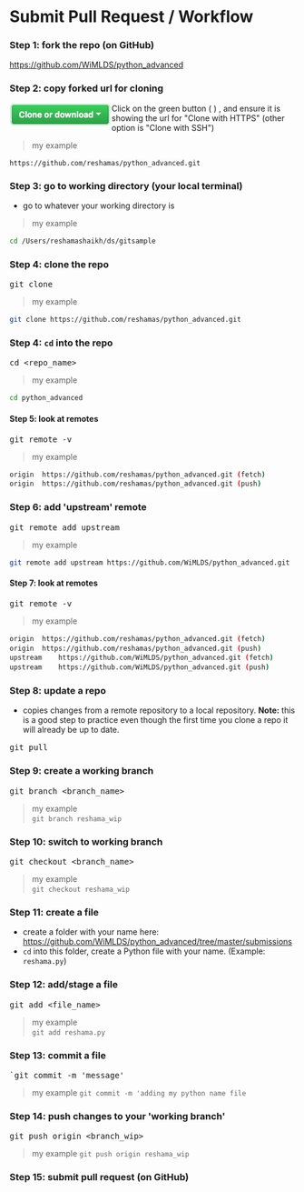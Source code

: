# Submit Pull Request / Workflow

### Step 1:  fork the repo (on GitHub)
https://github.com/WiMLDS/python_advanced

### Step 2:  copy forked url for cloning 
Click on the green button ( <a href="url"><img src="images/github_clone_button.png" align="left" height="40" width="180" ></a> ) , and ensure it is showing the url for "Clone with HTTPS"  (other option is "Clone with SSH")  


 
 

>my example  
```text
https://github.com/reshamas/python_advanced.git
```

### Step 3:  go to working directory (your local terminal)
* go to whatever your working directory is
>my example
```bash
cd /Users/reshamashaikh/ds/gitsample
```

### Step 4:  clone the repo  
<kbd> git clone <url> </kbd> 
>my example
```bash
git clone https://github.com/reshamas/python_advanced.git
```

### Step 4:  `cd` into the repo
<kbd> cd <repo_name> </kbd>
>my example
```bash
cd python_advanced 
```

#### Step 5:  look at remotes
<kbd> git remote -v </kbd>
>my example
```bash
origin	https://github.com/reshamas/python_advanced.git (fetch)
origin	https://github.com/reshamas/python_advanced.git (push)
```

### Step 6:  add 'upstream' remote
<kbd> git remote add upstream <url> </kbd>
>my example
```bash
git remote add upstream https://github.com/WiMLDS/python_advanced.git
```

#### Step 7:  look at remotes
<kbd> git remote -v </kbd>  
>my example
```bash
origin	https://github.com/reshamas/python_advanced.git (fetch)
origin	https://github.com/reshamas/python_advanced.git (push)
upstream	https://github.com/WiMLDS/python_advanced.git (fetch)
upstream	https://github.com/WiMLDS/python_advanced.git (push)
```

### Step 8:  update a repo
* copies changes from a remote repository to a local repository.
**Note:**  this is a good step to practice even though the first time you clone a repo it will already be up to date.   

<kbd> git pull </kbd> 

 
### Step 9:  create a working branch
<kbd> git branch <branch_name> </kbd>
>my example  
`git branch reshama_wip`

### Step 10:  switch to working branch
<kbd> git checkout <branch_name> </kbd>  
>my example  
`git checkout reshama_wip`

### Step 11:  create a file
* create a folder with your name here:  https://github.com/WiMLDS/python_advanced/tree/master/submissions
* `cd` into this folder, create a Python file with your name.  (Example:  `reshama.py`)

### Step 12:  add/stage a file
<kbd> git add <file_name> </kbd>  
>my example  
`git add reshama.py`

### Step 13:  commit a file
<kbd> `git commit -m 'message' </kbd>
>my example
 `git commit -m 'adding my python name file`
 
### Step 14:  push changes to your 'working branch'
<kbd> git push origin <branch_wip> </kbd>  
>my example
`git push origin reshama_wip`


### Step 15:  submit pull request (on GitHub)

